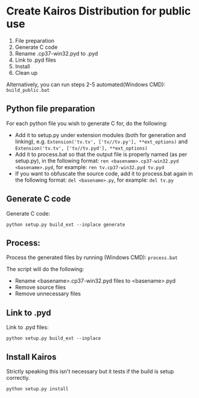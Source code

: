 # Create Kairos Distribution for public use #
1. File preparation
2. Generate C code
3. Rename <basename>.cp37-win32.pyd to <basename>.pyd
4. Link to .pyd files
5. Install
6. Clean up

Alternatively, you can run steps 2-5 automated(Windows CMD):
`build_public.bat`

## Python file preparation ##
For each python file you wish to generate C for, do the following:
* Add it to setup.py under extension modules (both for generation and linking), e.g. `Extension('tv.tv', ['tv//tv.py'], **ext_options)` and `Extension('tv.tv', ['tv//tv.pyd'], **ext_options)`
* Add it to process.bat so that the output file is properly named (as per setup.py), in the following format: `ren <basename>.cp37-win32.pyd <basename>.pyd`, for example: `ren tv.cp37-win32.pyd tv.pyd`
* If you want to obfuscate the source code, add it to process.bat again in the following format: `del <basename>.py`, for example: `del tv.py`

## Generate C code ##
Generate C code:

`python setup.py build_ext --inplace generate`

## Process:
Process the generated files by running (Windows CMD): `process.bat`

The script will do the following:
* Rename \<basename>.cp37-win32.pyd files to \<basename>.pyd
* Remove source files
* Remove unnecessary files 

## Link to .pyd
Link to .pyd files:

`python setup.py build_ext --inplace`

## Install Kairos
Strictly speaking this isn't necessary but it tests if the build is setup correctly.  

`python setup.py install`
